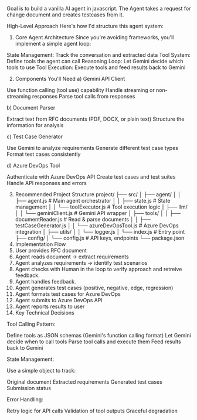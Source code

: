 Goal is to build a vanilla AI agent in javascript. The Agent takes a request for change document and creates testcases from it.

High-Level Approach
Here's how I'd structure this agent system:
1. Core Agent Architecture
Since you're avoiding frameworks, you'll implement a simple agent loop:

State Management: Track the conversation and extracted data
Tool System: Define tools the agent can call
Reasoning Loop: Let Gemini decide which tools to use
Tool Execution: Execute tools and feed results back to Gemini

2. Components You'll Need
a) Gemini API Client

Use function calling (tool use) capability
Handle streaming or non-streaming responses
Parse tool calls from responses

b) Document Parser

Extract text from RFC documents (PDF, DOCX, or plain text)
Structure the information for analysis

c) Test Case Generator

Use Gemini to analyze requirements
Generate different test case types
Format test cases consistently

d) Azure DevOps Tool

Authenticate with Azure DevOps API
Create test cases and test suites
Handle API responses and errors

3. Recommended Project Structure
project/
├── src/
│   ├── agent/
│   │   ├── agent.js           # Main agent orchestrator
│   │   ├── state.js           # State management
│   │   └── toolExecutor.js    # Tool execution logic
│   ├── llm/
│   │   └── geminiClient.js    # Gemini API wrapper
│   ├── tools/
│   │   ├── documentReader.js  # Read & parse documents
│   │   ├── testCaseGenerator.js
│   │   └── azureDevOpsTool.js # Azure DevOps integration
│   ├── utils/
│   │   └── logger.js
│   └── index.js               # Entry point
├── config/
│   └── config.js              # API keys, endpoints
└── package.json
4. Implementation Flow
1. User provides RFC document
2. Agent reads document → extract requirements
3. Agent analyzes requirements → identify test scenarios
4. Agent checks with Human in the loop to verify approach and retreive feedback.
5. Agent handles feedback.
6. Agent generates test cases (positive, negative, edge, regression)
7. Agent formats test cases for Azure DevOps
8. Agent submits to Azure DevOps API
9. Agent reports results to user
10. Key Technical Decisions

Tool Calling Pattern:

Define tools as JSON schemas (Gemini's function calling format)
Let Gemini decide when to call tools
Parse tool calls and execute them
Feed results back to Gemini

State Management:

Use a simple object to track:

Original document
Extracted requirements
Generated test cases
Submission status



Error Handling:

Retry logic for API calls
Validation of tool outputs
Graceful degradation